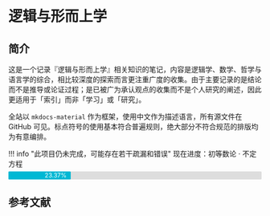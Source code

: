 # 逻辑与形而上学

## 简介
这是一个记录『逻辑与形而上学』相关知识的笔记，内容是逻辑学、数学、哲学与语言学的综合，相比较深度的探索而言更注重广度的收集。由于主要记录的是结论而不是推导或论证过程；是已被广为承认观点的收集而不是个人研究的阐述，因此更适用于「索引」而非「学习」或「研究」。

全站以 `mkdocs-material` 作为框架，使用中文作为描述语言，所有源文件在 GitHub 可见。标点符号的使用基本符合普遍规则，绝大部分不符合规范的排版均为有意编排。

!!! info "此项目仍未完成，可能存在若干疏漏和错误"
    <label> 现在进度：初等数论 · 不定方程 </label>
    <div class="progress-container">
        <div class="progress-percentage" style="width: 23%;"> 23.37% </div>
    </div>

## 参考文献

<div class="ref"> </div>

<style>
.ref {
    display: flex;
    flex-direction: column;
}

.entry {
    display: flex;
    flex-direction: row;
}

.index {
    min-width: 2.4em;
    font-weight: 600;
}
.index:before {
    content: "[";
}
.index:after {
    content: "]";
}

.value {
    flex-grow: 1;
}

.progress-container {
    margin-top: -8px;
    height: 16px;
    width: 100%;
    background-color: #ddd;
    border-radius: 0.1rem;
}

.progress-percentage {
    text-align: right;
    font-size: 12px;
    padding-right: 8px;
    line-height: 16px;
    background-color: rgb(0, 184, 212);
    border-radius: 0.1rem;
    color: white;
}
</style>

<script>
const entryList = [
    // PART I
    "蔡曙山.认知科学导论[M]. 人民出版社:北京, 2021:1-697.",
    "华东师范大学哲学系逻辑学教研室.形式逻辑[M]. 华东师大出版社:上海, 2016:1-193.",
    "[英]Julian Baggini, [美]Peter S. Fosl.简单的哲学[M]. 陶涛,译. 中国人民大学出版社:北京, 2016:1-266.",
    // "Robin Turner,Nick Nicholas.Lojban For Beginners[EB/OL].",
    // PART II
    // "赵毅衡.符号学：原理与推演[M]. 南京大学出版社:南京, 2016:1-370.",
    "蔡曙山,邹崇理.自然语言形式理论研究[M]. 人民出版社:北京, 2010:1-604.",
    "陈波.逻辑哲学[M]. 北京大学出版社:北京, 2006:1-364.",
    // "黄敏.分析哲学导论[M]. 中山大学出版社:广州, 2009:1-362.",
    "[美]Stewart Shapiro.数学哲学：对数学的思考[M]. 郝兆宽,杨睿之,译. 复旦大学出版社:上海, 2009:1-281.",
    // PART III
    "马明辉.结构证明论[M]. 科学出版社:北京, 2019:1-252.",
    // "郝兆宽,杨睿之,杨跃.数理逻辑：证明及其限度[M]. 复旦大学出版社:上海, 2014:175-236.",
    "姚宁远.初等模型论[M]. 复旦大学出版社:上海, 2018:1-229.",
    // "郝兆宽,杨睿之,杨跃.递归论：算法与随机性基础[M]. 复旦大学出版社:上海, 2018:1-191.",
    // "[美]Michael Sipser.计算理论导引[M]. 唐常杰,陈鹏,向勇,刘齐宏,译. 机械工业出版社:上海, 2020:174-246",
    // "John Stillwell.Reverse Mathematics: Proofs from the Inside out[M]. Princeton University Press:Oxford, 2018:1-167",
    // "郝兆宽,杨跃.集合论：对无穷概念的探索[M]. 复旦大学出版社:上海, 2014:1-237.",
    // PART IV
    // "贺伟.范畴论[M]. 科学出版社:北京, 2006:1-104.",
    "胡典顺,徐汉文.初等数论[M]. 科学出版社:北京, 2017:1-151.",
    "熊金城.点集拓扑讲义[M]. 高等教育出版社:北京, 2020:1-162.",
    // "[美]Walter Rudin.数学分析原理[M]. 赵慈庚,蒋铎,译. 机械工业出版社:上海, 2006:1-304.",
    // "李文威.代数学方法：基本架构[M]. 高等教育出版社:北京, 2019:11-423.",
    // PART V
    // "陈有祺.形式语言与自动机[M]. 机械工业出版社:上海, 2008:1-227.",
    // "Rob Nederpelt,Herman Geuvers.Type Theory and Formal Proof: an Introduction[M]. Cambridge UniversitPress:Cambridge, 2014:1-390.",
];

entryList.forEach((item, index) => {
    const newEntry = document.createElement("div");
    const newValue = document.createElement("div");
    const newIndex = document.createElement("div");
    newEntry.className = "entry";
    newValue.className = "value";
    newIndex.className = "index";
    newValue.innerText = item;
    newIndex.innerText = index + 1;
    newEntry.append(newIndex);
    newEntry.append(newValue);
    document.querySelector(".ref").append(newEntry);
});
</script>
